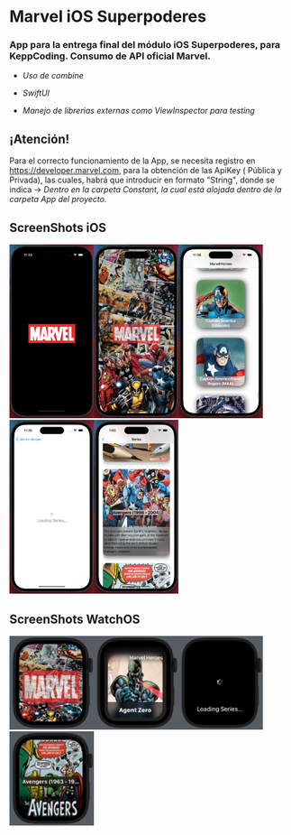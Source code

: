 # Marvel iOS Superpoderes

### App para la entrega final del módulo iOS Superpoderes, para KeppCoding. Consumo de API oficial Marvel.

- *Uso de combine*

- *SwiftUI*
  
- *Manejo de librerias externas como ViewInspector para testing*

## ¡Atención!

 Para el correcto funcionamiento de la App, se necesita registro en https://developer.marvel.com, para la obtención de las ApiKey ( Pública y Privada), las cuales, habrá que introducir en formato "String", donde se indica -> *Dentro en la carpeta Constant, la cual está alojada dentro de la carpeta App del proyecto.*


## ScreenShots iOS

<img src="https://github.com/marcomadv/GithubImages/blob/main/marvel1.png" width="150" /><img src="https://github.com/marcomadv/GithubImages/blob/main/marvel2.png" width="150" /><img  src="https://github.com/marcomadv/GithubImages/blob/main/marvel3.png" width="150" /><img src="https://github.com/marcomadv/GithubImages/blob/main/marvel4.png" width="150" /><img src="https://github.com/marcomadv/GithubImages/blob/main/marvel5.png" width="150" />

## ScreenShots WatchOS

<img src="https://github.com/marcomadv/GithubImages/blob/main/watch1.png" width="150" /><img src="https://github.com/marcomadv/GithubImages/blob/main/watch2.png" width="150" /><img  src="https://github.com/marcomadv/GithubImages/blob/main/watch3.png" width="150" /><img src="https://github.com/marcomadv/GithubImages/blob/main/watch4.png" width="150" />
